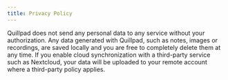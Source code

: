 ```yaml
---
title: Privacy Policy
---
```

Quillpad does not send any personal data to any service without your authorization.
Any data generated with Quillpad, such as notes, images or recordings, are saved locally and you are free to completely delete them at any time.
If you enable cloud synchronization with a third-party service such as Nextcloud, your data will be uploaded to your remote account where a third-party policy applies.